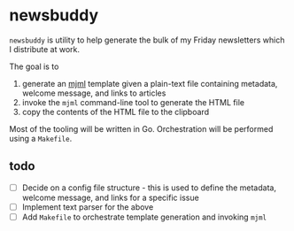 # newsbuddy

`newsbuddy` is utility to help generate the bulk of my Friday newsletters which I distribute at work.

The goal is to

1. generate an [mjml](https://mjml.io/) template given a plain-text file containing metadata, welcome message, and links to articles
2. invoke the `mjml` command-line tool to generate the HTML file
3. copy the contents of the HTML file to the clipboard

Most of the tooling will be written in Go. Orchestration will be performed using a `Makefile`.

## todo

- [ ] Decide on a config file structure - this is used to define the metadata, welcome message, and links for a specific issue
- [ ] Implement text parser for the above
- [ ] Add `Makefile` to orchestrate template generation and invoking `mjml`